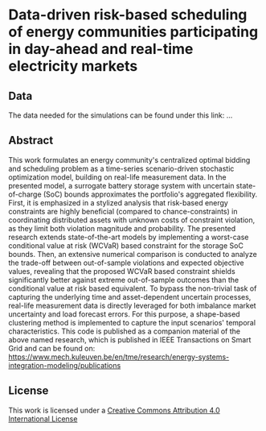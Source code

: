 # Data-driven risk-based scheduling of energy communities participating in day-ahead and real-time electricity markets


Data
--------
The data needed for the simulations can be found under this link:
...

Abstract
--------
This work formulates an energy community's centralized optimal bidding and scheduling problem as a time-series scenario-driven stochastic optimization model, building on real-life measurement data. In the presented model, a surrogate battery storage system with uncertain state-of-charge (SoC) bounds approximates the portfolio's aggregated flexibility. 
First, it is emphasized in a stylized analysis that risk-based energy constraints are highly beneficial (compared to chance-constraints) in coordinating distributed assets with unknown costs of constraint violation, as they limit both violation magnitude and probability. The presented research extends state-of-the-art models by implementing a worst-case conditional value at risk (WCVaR) based constraint for the storage SoC bounds. Then, an extensive numerical comparison is conducted to analyze the trade-off between out-of-sample violations and expected objective values, revealing that the proposed WCVaR based constraint shields significantly better against extreme out-of-sample outcomes than the conditional value at risk based equivalent.
To bypass the non-trivial task of capturing the underlying time and asset-dependent uncertain processes, real-life measurement data is directly leveraged for both imbalance market uncertainty and load forecast errors. For this purpose, a shape-based clustering method is implemented to capture the input scenarios' temporal characteristics.
This code is published as a companion material of the above named research, which is published in IEEE Transactions on Smart Grid and can be found on: https://www.mech.kuleuven.be/en/tme/research/energy-systems-integration-modeling/publications

License
--------
This work is licensed under a [Creative Commons Attribution 4.0 International License](http://creativecommons.org/licenses/by/4.0/)
